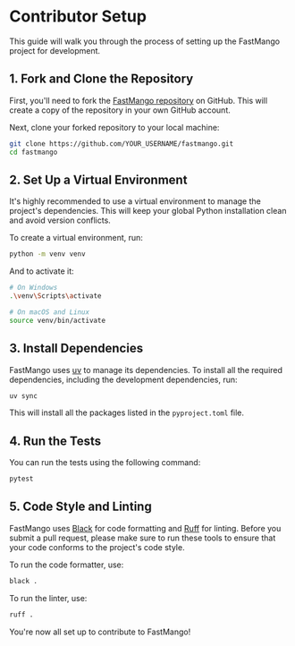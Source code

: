 # Contributor Setup

This guide will walk you through the process of setting up the FastMango project for development.

## 1. Fork and Clone the Repository

First, you'll need to fork the [FastMango repository](https://github.com/statpan/fastmango) on GitHub. This will create a copy of the repository in your own GitHub account.

Next, clone your forked repository to your local machine:

```bash
git clone https://github.com/YOUR_USERNAME/fastmango.git
cd fastmango
```

## 2. Set Up a Virtual Environment

It's highly recommended to use a virtual environment to manage the project's dependencies. This will keep your global Python installation clean and avoid version conflicts.

To create a virtual environment, run:

```bash
python -m venv venv
```

And to activate it:

```bash
# On Windows
.\venv\Scripts\activate

# On macOS and Linux
source venv/bin/activate
```

## 3. Install Dependencies

FastMango uses [uv](https://github.com/astral-sh/uv) to manage its dependencies. To install all the required dependencies, including the development dependencies, run:

```bash
uv sync
```

This will install all the packages listed in the `pyproject.toml` file.

## 4. Run the Tests

You can run the tests using the following command:

```bash
pytest
```

## 5. Code Style and Linting

FastMango uses [Black](https://github.com/psf/black) for code formatting and [Ruff](https://github.com/astral-sh/ruff) for linting. Before you submit a pull request, please make sure to run these tools to ensure that your code conforms to the project's code style.

To run the code formatter, use:

```bash
black .
```

To run the linter, use:

```bash
ruff .
```

You're now all set up to contribute to FastMango!
